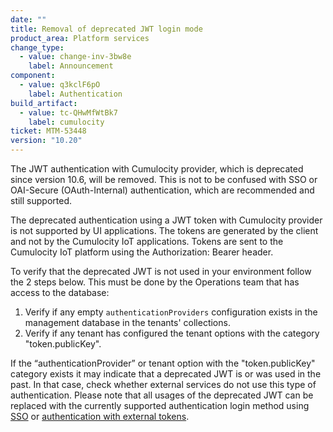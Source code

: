 ```yaml
---
date: ""
title: Removal of deprecated JWT login mode
product_area: Platform services
change_type:
  - value: change-inv-3bw8e
    label: Announcement
component:
  - value: q3kclF6pO
    label: Authentication
build_artifact:
  - value: tc-QHwMfWtBk7
    label: cumulocity
ticket: MTM-53448
version: "10.20"
---
```

The JWT authentication with Cumulocity provider, which is deprecated since version 10.6, will be removed.
This is not to be confused with SSO or OAI-Secure (OAuth-Internal) authentication, which are recommended and still supported.

The deprecated authentication using a JWT token with Cumulocity provider is not supported by UI applications. The tokens are generated by the client and not by the Cumulocity IoT applications.
Tokens are sent to the Cumulocity IoT platform using the Authorization: Bearer header.

To verify that the deprecated JWT is not used in your environment follow the 2 steps below. This must be done by the Operations team that has access to the database:

1. Verify if any empty `authenticationProviders` configuration exists in the management database in the tenants' collections.
2. Verify if any tenant has configured the tenant options with the category "token.publicKey".

If the “authenticationProvider” or tenant option with the "token.publicKey" category exists it may indicate that a deprecated JWT is or was used in the past.
In that case, check whether external services do not use this type of authentication.
Please note that all usages of the deprecated JWT can be replaced with the currently supported authentication login method
using [SSO](/authentication/sso/) or [authentication with external tokens](/authentication/basic-settings/#token-generation-with-oai-secure).